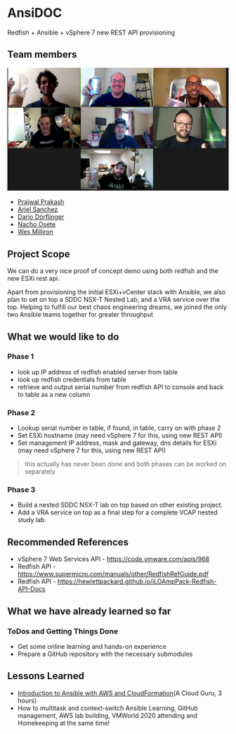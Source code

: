# AnsiDOC

Redfish + Ansible + vSphere 7 new REST API provisioning

## Team members

![the best teampicture ever!](https://github.com/code2020ansible/AnsiDOC/blob/master/vHackathon_Ansible_Team_Picture.jpg)

- [Prajwal Prakash](https://twitter.com/prajwalprakash)
- [Ariel Sanchez](https://twitter.com/arielsanchezmor)
- [Dario Dörflinger](https://twitter.com/virtual_frog)
- [Nacho Osete](https://twitter.com/ignosgt)
- [Wes Milliron](https://twitter.com/wesmilliron)

## Project Scope

We can do a very nice proof of concept demo using both redfish and the new ESXi rest api.

Apart from provisioning the initial ESXi+vCenter stack with Ansible, we also plan to set on top a SDDC NSX-T Nested Lab, and a VRA service over the top.
Helping to fulfill our best chaos engineering dreams, we joined the only two Ansible teams together for greater throughput

## What we would like to do

### Phase 1
- look up IP address of redfish enabled server from table
- look up redfish credentials from table
- retrieve and output serial number from redfish API to console and back to table as a new column

### Phase 2
- Lookup serial number in table, if found, in table, carry on with phase 2
- Set ESXi hostname (may need vSphere 7 for this, using new REST API)
- Set management IP address, mask and gateway, dns details for ESXi (may need vSphere 7 for this, using new REST API)

> this actually has never been done and both phases can be worked on separately

### Phase 3
- Build a nested SDDC NSX-T lab on top based on other existing project.
- Add a VRA service on top as a final step for a complete VCAP nested study lab.

## Recommended References

- vSphere 7 Web Services API - https://code.vmware.com/apis/968
- Redfish API - https://www.supermicro.com/manuals/other/RedfishRefGuide.pdf
- Redfish API - https://hewlettpackard.github.io/iLOAmpPack-Redfish-API-Docs

## What we have already learned so far

### ToDos and Getting Things Done

* Get some online learning and hands-on experience
* Prepare a GitHub repository with the necessary submodules

## Lessons Learned

- [Introduction to Ansible with AWS and CloudFormation](https://linuxacademy.com/cp/courses/lesson/course/7748)(A Cloud Guru, 3 hours)
- How to multitask and context-switch Ansible Learning, GitHub management, AWS lab building, VMWorld 2020 attending and Homekeeping at the same time!
